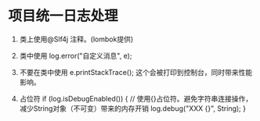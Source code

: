 # 项目统一日志处理

1. 类上使用@Slf4j 注释。(lombok提供)

2. 类中使用
   log.error("自定义消息", e);
   
3. 不要在类中使用 
    e.printStackTrace(); 
    这个会被打印到控制台，同时带来性能影响。  
    
4. 占位符
if (log.isDebugEnabled()) {
	// 使用{}占位符。避免字符串连接操作，减少String对象（不可变）带来的内存开销
	log.debug("XXX {}", String);
}